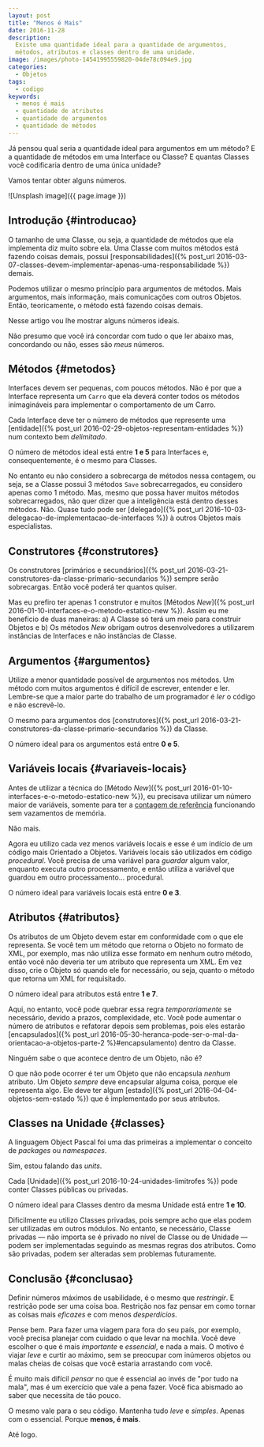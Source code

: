 ```yaml
---
layout: post
title: "Menos é Mais"
date: 2016-11-28
description:
  Existe uma quantidade ideal para a quantidade de argumentos, 
  métodos, atributos e classes dentro de uma unidade.
image: /images/photo-14541995559820-04de78c094e9.jpg
categories: 
  - Objetos
tags:
  - codigo
keywords:
  - menos é mais
  - quantidade de atributos
  - quantidade de argumentos
  - quantidade de métodos
--- 
```


Já pensou qual seria a quantidade ideal para argumentos em um 
método? E a quantidade de métodos em uma Interface ou Classe?
E quantas Classes você codificaria dentro de uma única unidade?

Vamos tentar obter alguns números.

<!--more-->

![Unsplash image]({{ page.image }})

## Introdução {#introducao}

O tamanho de uma Classe, ou seja, a quantidade de métodos que
ela implementa diz muito sobre ela. Uma Classe com muitos métodos
está fazendo coisas demais, possui
[responsabilidades]({% post_url 2016-03-07-classes-devem-implementar-apenas-uma-responsabilidade %})
demais.

Podemos utilizar o mesmo princípio para argumentos de métodos. 
Mais argumentos, mais informação, mais comunicações com outros
Objetos. Então, teoricamente, o método está fazendo coisas demais.

Nesse artigo vou lhe mostrar alguns números ideais.

Não presumo que você irá concordar com tudo o que ler abaixo mas, 
concordando ou não, esses são *meus* números.

## Métodos {#metodos}

Interfaces devem ser pequenas, com poucos métodos.
Não é por que a Interface representa
um `Carro` que ela deverá conter todos os métodos inimagináveis
para implementar o comportamento de um Carro. 

Cada Interface deve ter o número de métodos que represente uma
[entidade]({% post_url 2016-02-29-objetos-representam-entidades %})
num contexto bem *delimitado*.

O número de métodos ideal está entre **1 e 5** para Interfaces e,
consequentemente, é o mesmo para Classes.

No entanto eu não considero a sobrecarga de métodos nessa contagem, ou seja, se
a Classe possui 3 métodos `Save` sobrecarregados, eu considero apenas
como 1 método. Mas, mesmo que possa haver muitos métodos sobrecarregados,
não quer dizer que a inteligência está dentro desses métodos. Não.
Quase tudo pode ser [delegado]({% post_url 2016-10-03-delegacao-de-implementacao-de-interfaces %})
à outros Objetos mais especialistas.

## Construtores {#construtores}

Os construtores [primários e secundários]({% post_url 2016-03-21-construtores-da-classe-primario-secundarios %})
sempre serão sobrecargas. Então você poderá ter quantos quiser.

Mas eu prefiro ter apenas 1 construtor e muitos
[Métodos *New*]({% post_url 2016-01-10-interfaces-e-o-metodo-estatico-new %}). Assim eu me
beneficio de duas maneiras: a) A Classe só terá um meio para construir
Objetos e b) Os métodos *New* obrigam outros desenvolvedores a utilizarem 
instâncias de Interfaces e não instâncias de Classe.

## Argumentos {#argumentos}

Utilize a menor quantidade possível de argumentos nos métodos.
Um método com muitos argumentos é difícil de escrever, entender e ler.
Lembre-se que a maior parte do trabalho de um programador é *ler* o código e não
escrevê-lo.

O mesmo para argumentos dos [construtores]({% post_url 2016-03-21-construtores-da-classe-primario-secundarios %})
da Classe.

O número ideal para os argumentos está entre **0 e 5**.

## Variáveis locais {#variaveis-locais}

Antes de utilizar a técnica do [Método *New*]({% post_url 2016-01-10-interfaces-e-o-metodo-estatico-new %}),
eu precisava utilizar um número maior de variáveis, somente para
ter a [contagem de referência](http://docwiki.embarcadero.com/RADStudio/Seattle/en/Using_Reference_Counting)
funcionando sem vazamentos de memória.

Não mais.

Agora eu utilizo cada vez menos variáveis locais e esse é um indício
de um código mais Orientado a Objetos. Variáveis locais são utilizados
em código *procedural*. Você precisa de uma variável para *guardar* algum
valor, enquanto executa outro processamento, e então utiliza a variável
que guardou em outro processamento... procedural.

O número ideal para variáveis locais está entre **0 e 3**.

## Atributos {#atributos}

Os atributos de um Objeto devem estar em conformidade com o que
ele representa. Se você tem um método que retorna o Objeto no formato
de XML, por exemplo, mas não utiliza esse formato em nenhum outro 
método, então você não deveria ter um atributo que representa um XML.
Em vez disso, crie o Objeto só quando ele for necessário, ou seja, 
quanto o método que retorna um XML for requisitado.

O número ideal para atributos está entre **1 e 7**.

Aqui, no entanto, você pode quebrar essa regra *temporariamente* se
necessário, devido a prazos, complexidade, etc. Você pode aumentar
o número de atributos e refatorar depois sem problemas, pois eles estarão 
[encapsulados]({% post_url 2016-05-30-heranca-pode-ser-o-mal-da-orientacao-a-objetos-parte-2 %}#encapsulamento)
dentro da Classe. 

Ninguém sabe o que acontece dentro de um Objeto, não é?

O que não pode ocorrer é ter um Objeto que não encapsula *nenhum* atributo.
Um Objeto *sempre* deve encapsular alguma coisa, porque ele representa
algo. Ele deve ter algum [estado]({% post_url 2016-04-04-objetos-sem-estado %})
que é implementado por seus atributos.

## Classes na Unidade {#classes}

A linguagem Object Pascal foi uma das primeiras a implementar o conceito
de *packages* ou *namespaces*.

Sim, estou falando das *units*.

Cada [Unidade]({% post_url 2016-10-24-unidades-limitrofes %}) pode conter Classes 
públicas ou privadas.

O número ideal para Classes dentro da mesma Unidade está entre **1 e 10**.

Dificilmente eu utilizo Classes privadas, pois sempre acho que elas podem 
ser utilizadas em outros módulos. No entanto, se necessário, Classe privadas — 
não importa se é privado no nível de Classe ou de Unidade — podem ser implementadas 
seguindo as mesmas regras dos atributos. 
Como são privadas, podem ser alteradas sem problemas futuramente.

## Conclusão {#conclusao}

Definir números máximos de usabilidade, é o mesmo que *restringir*.
E restrição pode ser uma coisa boa. Restrição nos faz pensar em como tornar as
coisas mais *eficazes* e com menos *desperdícios*.

Pense bem. Para fazer uma viagem para fora do seu país, por exemplo, você precisa 
planejar com cuidado o que levar na mochila.
Você deve escolher o que é mais *importante* e *essencial*, e nada a mais.
O motivo é viajar *leve* e curtir ao máximo, sem se preocupar com inúmeros objetos
ou malas cheias de coisas que você estaria arrastando com você.

É muito mais difícil *pensar* no que é essencial ao invés de "por tudo na mala",
mas é um exercício que vale a pena fazer. Você fica abismado ao saber que necessita
de tão pouco.

O mesmo vale para o seu código. Mantenha tudo *leve* e *simples*.
Apenas com o essencial. Porque **menos, é mais**.

Até logo.